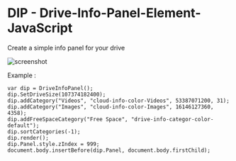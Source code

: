 # DIP - Drive-Info-Panel-Element-JavaScript
Create a simple info panel for your drive

![screenshot](https://github.com/Monnapse/Drive-Info-Panel-Element-JavaScript/blob/main/preview.png?raw=true)

Example :
```
var dip = DriveInfoPanel();
dip.SetDriveSize(107374182400);
dip.addCategory("Videos", "cloud-info-color-Videos", 53387071200, 31);
dip.addCategory("Images", "cloud-info-color-Images", 16146127360, 4358);
dip.addFreeSpaceCategory("Free Space", "drive-info-categor-color-default");
dip.sortCategories(-1);
dip.render();
dip.Panel.style.zIndex = 999;
document.body.insertBefore(dip.Panel, document.body.firstChild);
```
